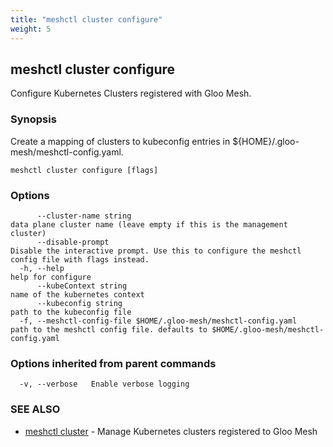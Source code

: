 ```yaml
---
title: "meshctl cluster configure"
weight: 5
---
```

## meshctl cluster configure

Configure Kubernetes Clusters registered with Gloo Mesh.

### Synopsis

Create a mapping of clusters to kubeconfig entries in ${HOME}/.gloo-mesh/meshctl-config.yaml.

```
meshctl cluster configure [flags]
```

### Options

```
      --cluster-name string                                        data plane cluster name (leave empty if this is the management cluster)
      --disable-prompt                                             Disable the interactive prompt. Use this to configure the meshctl config file with flags instead.
  -h, --help                                                       help for configure
      --kubeContext string                                         name of the kubernetes context
      --kubeconfig string                                          path to the kubeconfig file
  -f, --meshctl-config-file $HOME/.gloo-mesh/meshctl-config.yaml   path to the meshctl config file. defaults to $HOME/.gloo-mesh/meshctl-config.yaml
```

### Options inherited from parent commands

```
  -v, --verbose   Enable verbose logging
```

### SEE ALSO

* [meshctl cluster](../meshctl_cluster)	 - Manage Kubernetes clusters registered to Gloo Mesh

